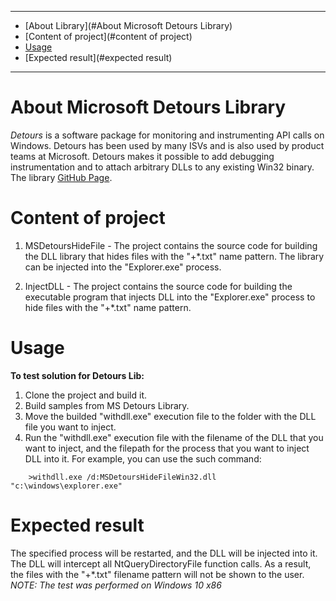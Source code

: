 ______________________________________________________________________________________________________________

* [About Library](#About Microsoft Detours Library)
* [Content of project](#content of project)
* [Usage](#usage)
* [Expected result](#expected result)
______________________________________________________________________________________________________________

# About Microsoft Detours Library
*Detours* is a software package for monitoring and instrumenting API calls on Windows. Detours has been used by many ISVs and is also used by product teams at Microsoft.
Detours makes it possible to add debugging instrumentation and to attach arbitrary DLLs to any existing Win32 binary.
The library [GitHub Page](https://github.com/microsoft/Detours).

# Content of project
1. MSDetoursHideFile - The project contains the source code for building the DLL library that hides files with the "+\*.txt" name pattern. The library can be injected into the "Explorer.exe" process.

2. InjectDLL 		  - The project contains the source code for building the executable program that injects DLL into the "Explorer.exe" process to hide files with the "+\*.txt" name pattern.

# Usage
**To test solution for Detours Lib:**
1. Clone the project and build it.
2. Build samples from MS Detours Library.
3. Move the builded "withdll.exe" execution file to the folder with the DLL file you want to inject.
4. Run the "withdll.exe" execution file with the filename of the DLL that you want to inject, and the filepath for the process that you want to inject DLL into it.
    For example, you can use the such command:
```
	>withdll.exe /d:MSDetoursHideFileWin32.dll "c:\windows\explorer.exe"
```

# Expected result
The specified process will be restarted, and the DLL will be injected into it. The DLL will intercept all NtQueryDirectoryFile function calls.
As a result, the files with the "+\*.txt" filename pattern will not be shown to the user.
*NOTE: The test was performed on Windows 10 x86*